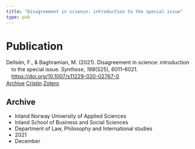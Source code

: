 ```yaml
---
title: "Disagreement in science: introduction to the special issue"
type: pub
---
```

<h1>Publication</h1>
<article id="csl-bib-container-STYYBBKB" class="csl-bib-container">
  <div class="csl-bib-body" style="line-height: 1.35; padding-left: 1em; text-indent:-1em;">
  <div class="csl-entry">Dells&#xE9;n, F., &amp; Baghramian, M. (2021). Disagreement in science: introduction to the special issue. <i>Synthese</i>, <i>198</i>(S25), 6011&#x2013;6021. <a href="https://doi.org/10.1007/s11229-020-02767-0">https://doi.org/10.1007/s11229-020-02767-0</a></div>
</div>
  <div class="csl-bib-buttons">
    <a href="#taxonomy-article-STYYBBKB" class="csl-bib-button">Archive</a>
    <a href="https://app.cristin.no/results/show.jsf?id=1967612" alt="Cristin URL" class="csl-bib-button">Cristin</a>
    <a href="http://zotero.org/groups/5022929/items/STYYBBKB" alt="Zotero URL" class="csl-bib-button">Zotero</a>
  </div>
  <div id="csl-bib-meta-container-STYYBBKB"></div>
</article>
<div id="csl-bib-meta-STYYBBKB" class="csl-bib-meta">
  <article id="taxonomy-article-STYYBBKB" class="taxonomy-article">
    <h1>Archive</h1>
    <ul>
      <li>Inland Norway University of Applied Sciences</li>
      <li>Inland School of Business and Social Sciences</li>
      <li>Department of Law, Philosophy and International studies</li>
      <li>2021</li>
      <li>December</li>
    </ul>
  </article>
</div>
